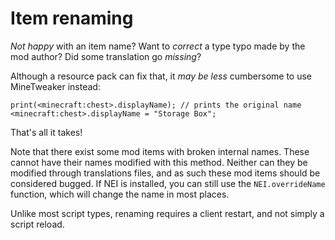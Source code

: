 # **Item renaming**

*Not happy* with an item name? Want to *correct* a type typo made by the mod author? Did some translation go *missing*?

Although a resource pack can fix that, it *may be less* cumbersome to use MineTweaker instead:

```
print(<minecraft:chest>.displayName); // prints the original name
<minecraft:chest>.displayName = "Storage Box";
```

That's all it takes!

Note that there exist some mod items with broken internal names. These cannot have their names modified with this method. Neither can they be modified through translations files, and as such these mod items should be considered bugged. If NEI is installed, you can still use the `NEI.overrideName` function, which will change the name in most places.


Unlike most script types, renaming requires a client restart, and not simply a script reload. 